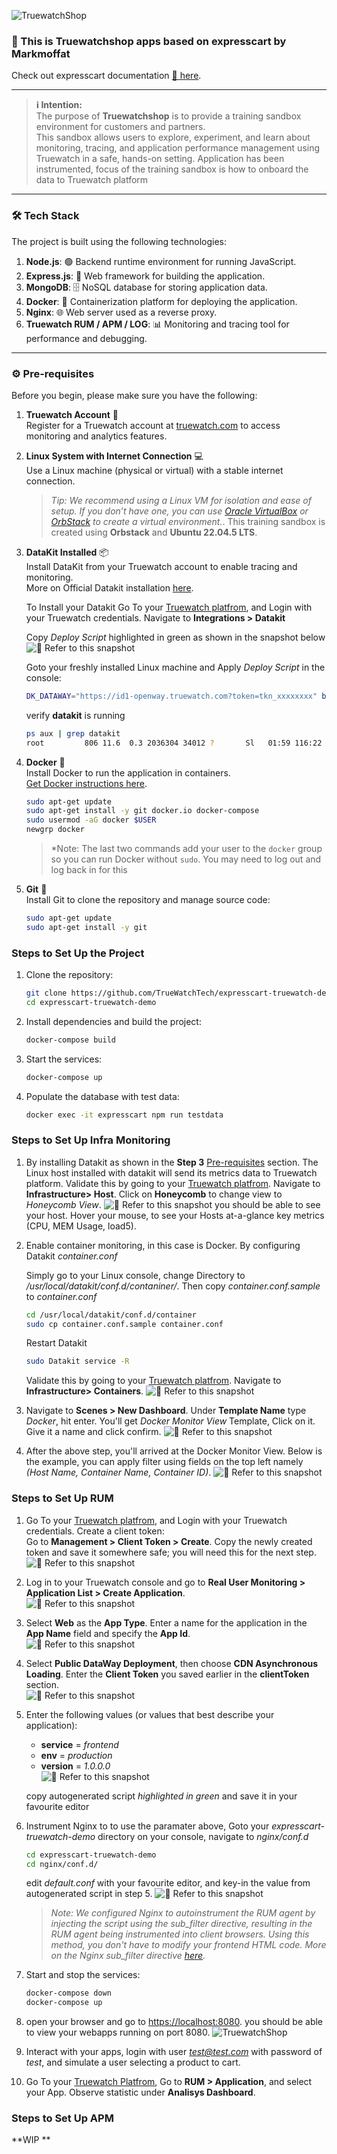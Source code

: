 ![TruewatchShop](./png/Truewatch-shop.png)

### 🌟 This is Truewatchshop apps based on expresscart by Markmoffat
Check out expresscart documentation [📖 here](https://github.com/mrvautin/expressCart/wiki).

---

> **ℹ️ Intention:**  
> The purpose of **Truewatchshop** is to provide a training sandbox environment for customers and partners.  
> This sandbox allows users to explore, experiment, and learn about monitoring, tracing, and application performance management using Truewatch in a safe, hands-on setting. Application has been instrumented, focus of the training sandbox is how to onboard the data to Truewatch platform

---

### 🛠️ Tech Stack

The project is built using the following technologies:

1. **Node.js**: 🟢 Backend runtime environment for running JavaScript.
2. **Express.js**: 🚀 Web framework for building the application.
3. **MongoDB**: 🗄️ NoSQL database for storing application data.
4. **Docker**: 🐳 Containerization platform for deploying the application.
5. **Nginx**: 🌐 Web server used as a reverse proxy.
6. **Truewatch RUM / APM / LOG**: 📊 Monitoring and tracing tool for performance and debugging. 

---

### ⚙️ Pre-requisites

Before you begin, please make sure you have the following:

1. **Truewatch Account** 📝  
   Register for a Truewatch account at [truewatch.com](https://id1-auth.truewatch.com/businessRegister) to access monitoring and analytics features.

2. **Linux System with Internet Connection** 💻  
   Use a Linux machine (physical or virtual) with a stable internet connection.  
   > *Tip: We recommend using a Linux VM for isolation and ease of setup. If you don’t have one, you can use [Oracle VirtualBox](https://www.virtualbox.org/) or [OrbStack](https://orbstack.dev/) to create a virtual environment.*. This training sandbox is created using **Orbstack** and **Ubuntu 22.04.5 LTS**. 

3. **DataKit Installed** 📦  
   Install DataKit from your Truewatch account to enable tracing and monitoring.  
   More on Official Datakit installation [here](https://docs.truewatch.com/datakit/datakit-install/).
   
   To Install your Datakit Go To your [Truewatch platfrom](https://id1-auth.truewatch.com), and Login with your Truewatch credentials. Navigate to **Integrations > Datakit**
   
   Copy *Deploy Script* highlighted in green as shown in the snapshot below
   ![📖 Refer to this snapshot](./png/datakit-1.png)
   
   Goto your freshly installed Linux machine and Apply *Deploy Script* in the console:
   ```bash
   DK_DATAWAY="https://id1-openway.truewatch.com?token=tkn_xxxxxxxx" bash -c "$(curl -L https://static.truewatch.com/datakit/install.sh)" 
   ```
   verify **datakit** is running
   ```bash
   ps aux | grep datakit
   root         806 11.6  0.3 2036304 34012 ?       Sl   01:59 116:22 /usr/local/datakit/externals/datakit-ebpf run --datakit-apiserver 0.0.0.0:9529 --hostname ubuntu --l7net-enabled httpflow --pprof-host 127.0.0.1 --pprof-port 6061 --netlog-metric --netlog-log --trace-env-list DK_BPFTRACE_SERVICE,DD_SERVICE,OTEL_SERVICE_NAME --enabled ebpf-net,ebpf-trace 
   ```
4. **Docker** 🐳  
   Install Docker to run the application in containers.  
   [Get Docker instructions here](https://docs.docker.com/get-docker/).

   ```bash
   sudo apt-get update
   sudo apt-get install -y git docker.io docker-compose
   sudo usermod -aG docker $USER
   newgrp docker
   ```
   > *Note: The last two commands add your user to the `docker` group so you can run Docker without `sudo`. You may need to log out and log back in for this

5. **Git** 🧰  
   Install Git to clone the repository and manage source code:
   ```bash
   sudo apt-get update
   sudo apt-get install -y git
   ```
### Steps to Set Up the Project

1. Clone the repository:
   ```bash
   git clone https://github.com/TrueWatchTech/expresscart-truewatch-demo
   cd expresscart-truewatch-demo
   ```
2. Install dependencies and build the project:
   ```bash
   docker-compose build
   ```
3. Start the services:
   ```bash
   docker-compose up
   ```
4. Populate the database with test data:
   ```bash
   docker exec -it expresscart npm run testdata
   ```
### Steps to Set Up Infra Monitoring

1. By installing Datakit as shown in the **Step 3** [Pre-requisites](#️-pre-requisites) section. 
   The Linux host installed with datakit will send its metrics data to Truewatch platform. 
   Validate this by going to your [Truewatch platfrom](https://id1-auth.truewatch.com). Navigate to **Infrastructure> Host**. Click on **Honeycomb** to change view to *Honeycomb View*. ![📖 Refer to this snapshot](./png/inframon-1.png)
   you should be able to see your host. Hover your mouse, to see your Hosts at-a-glance key metrics (CPU, MEM Usage, load5). 

2. Enable container monitoring, in this case is Docker. By configuring Datakit *container.conf*

   Simply go to your Linux console, change Directory to */usr/local/datakit/conf.d/contaniner/*. Then copy *container.conf.sample* to *container.conf*

   ```bash
   cd /usr/local/datakit/conf.d/container
   sudo cp container.conf.sample container.conf
   ```
   Restart Datakit

   ```bash
   sudo Datakit service -R
   ```

   Validate this by going to your [Truewatch platfrom](https://id1-auth.truewatch.com). Navigate to **Infrastructure> Containers**. ![📖 Refer to this snapshot](./png/inframon-2.png)

3. Navigate to **Scenes > New Dashboard**. Under **Template Name** type *Docker*, hit enter. You'll get *Docker Monitor View* Template, Click on it. Give it a name and click confirm. ![📖 Refer to this snapshot](./png/inframon-3.png)

4. After the above step, you'll arrived at the Docker Monitor View. Below is the example, you can apply filter using fields on the top left namely *(Host Name, Container Name, Container ID)*. ![📖 Refer to this snapshot](./png/inframon-4.png)



### Steps to Set Up RUM

1. Go To your [Truewatch platfrom](https://id1-auth.truewatch.com), and Login with your Truewatch credentials. 
Create a client token:  
   Go to **Management > Client Token > Create**. Copy the newly created token and save it somewhere safe; you will need this for the next step.  
   ![📖 Refer to this snapshot](./png/RUM-5.png)

2. Log in to your Truewatch console and go to **Real User Monitoring > Application List > Create Application**.  
   ![📖 Refer to this snapshot](./png/RUM-1.png)

3. Select **Web** as the **App Type**. Enter a name for the application in the **App Name** field and specify the **App Id**.  
   ![📖 Refer to this snapshot](./png/RUM-2.png)

4. Select **Public DataWay Deployment**, then choose **CDN Asynchronous Loading**. Enter the **Client Token** you saved earlier in the **clientToken** section.  
   ![📖 Refer to this snapshot](./png/RUM-6.png)

5. Enter the following values (or values that best describe your application):  
   - **service** = *frontend*  
   - **env** = *production*  
   - **version** = *1.0.0.0*  
   ![📖 Refer to this snapshot](./png/RUM-7.png)

   copy autogenerated script *highlighted in green* and save it in your favourite editor

6. Instrument Nginx to to use the paramater above, Goto your *expresscart-truewatch-demo* directory on your console, navigate to *nginx/conf.d*
   ```bash
   cd expresscart-truewatch-demo
   cd nginx/conf.d/
   ```
   edit *default.conf* with your favourite editor, and key-in the value from autogenerated script in step 5.
   ![📖 Refer to this snapshot](./png/RUM-8.png)
   > *Note: We configured Nginx to autoinstrument the RUM agent by injecting the script using the sub_filter directive, resulting in the RUM agent being instrumented into client browsers. Using this method, you don't have to modify your frontend HTML code. More on the Nginx sub_filter directive [here](https://nginx.org/en/docs/http/ngx_http_sub_module.html).*

7. Start and stop the services:
   ```bash
   docker-compose down
   docker-compose up
   ```
8. open your browser and go to [https://localhost:8080](https://localhost:8080). you should be able to view your webapps running on port 8080. ![TruewatchShop](./png/Truewatch-shop.png)

9. Interact with your apps, login with user *test@test.com* with password of *test*, and simulate a user selecting a product to cart. 

10. Go To your [Truewatch Platfrom](https://id1-auth.truewatch.com), Go to **RUM > Application**, and select your App. Observe statistic under **Analisys Dashboard**.


### Steps to Set Up APM

**WIP **